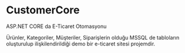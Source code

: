 # CustomerCore

ASP.NET CORE da E-Ticaret Otomasyonu

Ürünler, Kategoriler, Müşteriler, Siparişlerin olduğu MSSQL de tabloların oluşturulup ilişkilendirildiği demo bir e-ticaret sitesi projemdir.
